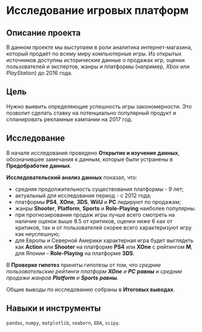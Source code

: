 # Исследование игровых платформ

## Описание проекта

В данном проекте мы выступаем в роли аналитика интернет-магазина, который продаёт по всему миру компьютерные игры. Из открытых источников доступны исторические данные о продажах игр, оценки пользователей и экспертов, жанры и платформы (например, _Xbox_ или _PlayStation_) до 2016 года. 
## Цель

Нужно выявить определяющие успешность игры закономерности. Это позволит сделать ставку на потенциально популярный продукт и спланировать рекламные кампании на 2017 год.

## Исследование

В начале исследования проведено **Открытие и изучение данных**, обозначившее замечания к данным, которые были устранены в **Предобработке данных**.

**Исследовательский анализ данных** показал, что:
* средняя продолжительность существования платформы - 9 лет;
* актуальный для исследования период - с 2012 года;
* платформы **PS4**, **XOne**, **3DS**, **WiiU** и **PC** лидируют по продажам;
* жанры **Shooter**, **Platform**, **Sports** и **Role-Playing** наиболее популярны.
* при прогнозировании продаж игры лучше всего смотреть на наличие оценок выше 8.5 от критиков, оценки ниже 6 как от критиков, так и от пользователей скорее всего характеризуют игру как неуспешную;
* для Европы и Северной Америки характерная игра будет выглядеть как **Action** или **Shooter** на платформе **PS4** или **XOne** с рейтингом **M**, для Японии - **Role-Playing** на платформе **3DS**.

В **Проверке гипотез** приняты гипотезы от том, что *cредние пользовательские рейтинги платформ **XOne** и **PC** **равны*** и *средние продажи жанров **Platform** и **Sports** **равны***.

Общие выводы по исследованию собраны в **Итоговых выводах**.

## Навыки и инструменты

`pandas`, `numpy`, `matplotlib`, `seaborn`, `EDA`, `scipy`.
